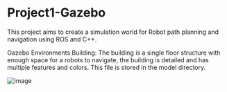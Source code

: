 # Project1-Gazebo

This project aims to create a simulation world for Robot path planning and navigation using ROS and C++.

Gazebo Environments Building:
The building is a single floor structure with enough space for a robots to navigate, the building is detailed and has multiple features and colors.
This file is stored in the model directory.

![image](https://github.com/Bebil-P/Project1-Gazebo/assets/109389468/41e76172-10a0-4575-86c0-5f17dfd11b2a)
